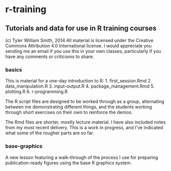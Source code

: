 r-training
==========

Tutorials and data for use in R training courses
----

(c) Tyler William Smith, 2014
All material is licensed under the Creative Commons Attribution 4.0
International license. I would appreciate you sending me an email if you
use this in your own classes, particularly if you have any comments or
criticisms to share.


### basics

This is material for a one-day introduction to R:
    1. first_session.Rmd
    2. data_manipulation.R
    3. input-output.R
    4. package_management.Rmd
    5. plotting.R
    6. r-programming.R

The R script files are designed to be worked through as a group,
alternating between me demonstrating different things, and the students
working through short exercises on their own to reinforce the demos.

The Rmd files are shorter, mostly lecture material. I have also included
notes from my most recent delivery. This is a work in progress, and I've
indicated what some of the rougher parts are so far.

### base-graphics

A new lesson featuring a walk-through of the process I use for preparing
publication-ready figures using the base R graphics system.

